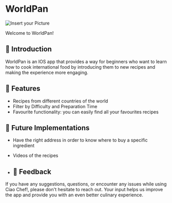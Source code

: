 # WorldPan

![Insert your Picture](https://github.com/itisclairee/WorldPan/assets/148436340/2d80fd3f-636f-4508-9b55-8771bd357d4d)

Welcome to WorldPan!

##  :link: **Introduction**
WorldPan is an IOS app that provides a way for beginners who want to learn how to cook international food by introducing them to new recipes and making the experience more engaging.

##  :link: **Features**
- Recipes from different countries of the world
- Filter by Difficulty and Preparation Time
- Favourite functionality: you can easily find all your favourites recipes

##  :link: **Future Implementations**
- Have the right address in order to know where to buy a specific ingredient
- Videos of the recipes

- ##  :link: **Feedback**

If you have any suggestions, questions, or encounter any issues while using Ciao Chef!, please don't hesitate to reach out. Your input helps us improve the app and provide you with an even better culinary experience.
